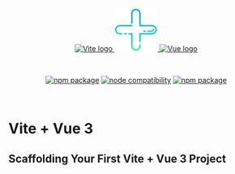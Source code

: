 <p align="center">
  <a href="https://github.com/renierwoo/vite-vue-project" target="_blank" rel="noopener noreferrer">
    <img width="180" src="https://vitejs.dev/logo.svg" alt="Vite logo"> <img width="85" src="./assets/logos/plus-sign.png" alt="Plus logo"> <img width="180" src="https://vuejs.org/logo.svg" alt="Vue logo">
  </a>
</p>
<br/>
<p align="center">
  <a href="https://npmjs.com/package/vite"><img src="https://img.shields.io/npm/v/vite.svg" alt="npm package"></a>
  <a href="https://nodejs.org/en/about/previous-releases"><img src="https://img.shields.io/node/v/vite.svg" alt="node compatibility"></a>
  <a href="https://npmjs.com/package/vue"><img src="https://img.shields.io/npm/v/vue.svg" alt="npm package"></a>
</p>
<br/>

# Vite + Vue 3

## Scaffolding Your First Vite + Vue 3 Project
